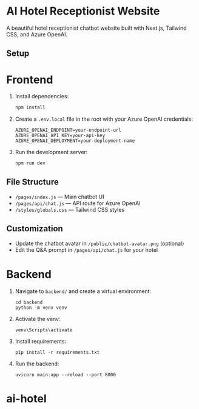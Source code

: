 # AI Hotel Receptionist Website

A beautiful hotel receptionist chatbot website built with Next.js, Tailwind CSS, and Azure OpenAI.

## Setup

# Frontend
1. Install dependencies:
   ```bash
   npm install
   ```
2. Create a `.env.local` file in the root with your Azure OpenAI credentials:
   ```env
   AZURE_OPENAI_ENDPOINT=your-endpoint-url
   AZURE_OPENAI_API_KEY=your-api-key
   AZURE_OPENAI_DEPLOYMENT=your-deployment-name
   ```
3. Run the development server:
   ```bash
   npm run dev
   ```

## File Structure
- `/pages/index.js` — Main chatbot UI
- `/pages/api/chat.js` — API route for Azure OpenAI
- `/styles/globals.css` — Tailwind CSS styles

## Customization
- Update the chatbot avatar in `/public/chatbot-avatar.png` (optional)
- Edit the Q&A prompt in `/pages/api/chat.js` for your hotel

# Backend
1. Navigate to `backend/` and create a virtual environment:
   ```
   cd backend
   python -m venv venv
   ```
2. Activate the venv:
   ```
   venv\Scripts\activate
   ```
4. Install requirements:
   ```
   pip install -r requirements.txt
   ```
6. Run the backend:
   ```
   uvicorn main:app --reload --port 8000
   ```
# ai-hotel
